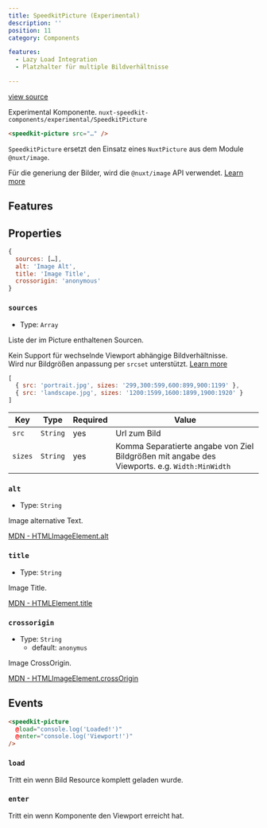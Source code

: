 ```yaml
---
title: SpeedkitPicture (Experimental)
description: ''
position: 11
category: Components

features:
  - Lazy Load Integration
  - Platzhalter für multiple Bildverhältnisse

---
```


[view source](https://github.com/GrabarzUndPartner/nuxt-speedkit/blob/main/lib/components/experimental/SpeedkitPicture.vue)

<alert type="warning">Experimental Komponente. `nuxt-speedkit-components/experimental/SpeedkitPicture`</alert>

```html
<speedkit-picture src="…" />
```

`SpeedkitPicture` ersetzt den Einsatz eines `NuxtPicture` aus dem Module `@nuxt/image`.

Für die generiung der Bilder, wird die `@nuxt/image` API verwendet. [Learn more](https://image.nuxtjs.org/)

## Features

<list :items="features"></list>

## Properties

```js
{
  sources: […],
  alt: 'Image Alt',
  title: 'Image Title',
  crossorigin: 'anonymous'
}
```


### `sources`
- Type: `Array`

Liste der im Picture enthaltenen Sourcen.

<alert type="warning">Kein Support für wechselnde  Viewport abhängige Bildverhältnisse.  
Wird nur Bildgrößen anpassung per `srcset` unterstützt. [Learn more](https://developer.mozilla.org/en-US/docs/Web/HTML/Element/source#attr-srcset)</alert>

```js
[
  { src: 'portrait.jpg', sizes: '299,300:599,600:899,900:1199' },
  { src: 'landscape.jpg', sizes: '1200:1599,1600:1899,1900:1920' }
]
```

| Key     | Type     | Required | Value                                                                                         |
| ------- | -------- | -------- | --------------------------------------------------------------------------------------------- |
| `src`   | `String` | yes      | Url zum Bild                                                                                  |
| `sizes` | `String` | yes      | Komma Separatierte angabe von Ziel Bildgrößen mit angabe des Viewports. e.g. `Width:MinWidth` |


#### 

### `alt`
- Type: `String`

Image alternative Text. 

[MDN - HTMLImageElement.alt](https://developer.mozilla.org/en-US/docs/Web/API/HTMLImageElement/alt)

### `title`
- Type: `String`

Image Title. 

[MDN - HTMLElement.title](https://developer.mozilla.org/en-US/docs/Web/API/HTMLElement/title)

### `crossorigin`
- Type: `String`
  - default: `anonymus`

Image CrossOrigin. 

[MDN - HTMLImageElement.crossOrigin](https://developer.mozilla.org/en-US/docs/Web/API/HTMLImageElement/crossOrigin)

## Events

```html
<speedkit-picture 
  @load="console.log('Loaded!')" 
  @enter="console.log('Viewport!')" 
/>
```

### `load`

Tritt ein wenn Bild Resource komplett geladen wurde.

### `enter`

Tritt ein wenn Komponente den Viewport erreicht hat.

